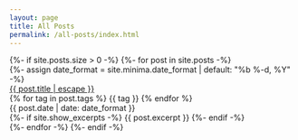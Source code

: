 ```yaml
---
layout: page
title: All Posts
permalink: /all-posts/index.html
---
```


<div class="post-list">
{%- if site.posts.size > 0 -%}
  {%- for post in site.posts -%}
  <div class="post-item">
    {%- assign date_format = site.minima.date_format | default: "%b %-d, %Y" -%}
    <div class="post-flex-container">
      <div class="post-left">
        <div class="post-title">
          <a class="post-link" href="{{ post.url | relative_url }}">
            {{ post.title | escape }}
          </a>
        </div>
        <div class="post-tags">
          {% for tag in post.tags %}
            <span class="post-tag">{{ tag }}</span>
          {% endfor %}
        </div>
      </div>
      <div class="post-date">
        <span class="post-meta">{{ post.date | date: date_format }}</span>
      </div>
    </div>
    {%- if site.show_excerpts -%}
      {{ post.excerpt }}
    {%- endif -%}
  </div>
  {%- endfor -%}
{%- endif -%}
</div>